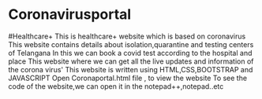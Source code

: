 # Coronavirusportal
#Healthcare+
This is healthcare+ website which is based on coronavirus
This website contains details about isolation,quarantine and testing centers of Telangana
In this we can book a covid test according to the hospital and place
This website where we can get all the live updates and information of the corona virus'
This website is written using HTML,CSS,BOOTSTRAP and JAVASCRIPT
Open Coronaportal.html file , to view the website
To see the code of the website,we can open it in the notepad++,notepad..etc
